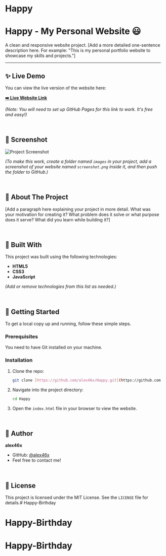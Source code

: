 # Happy
# Happy - My Personal Website 😃

A clean and responsive website project. [Add a more detailed one-sentence description here. For example: "This is my personal portfolio website to showcase my skills and projects."]

---

## ✨ Live Demo

You can view the live version of the website here:

**[➡️ Live Website Link](https://alex46x.github.io/Happy/)**

*(Note: You will need to set up GitHub Pages for this link to work. It's free and easy!)*

<br>

## 📸 Screenshot

![Project Screenshot](./images/screenshot.png)

*(To make this work, create a folder named `images` in your project, add a screenshot of your website named `screenshot.png` inside it, and then push the folder to GitHub.)*

<br>

## 📝 About The Project

[Add a paragraph here explaining your project in more detail. What was your motivation for creating it? What problem does it solve or what purpose does it serve? What did you learn while building it?]

<br>

## 🚀 Built With

This project was built using the following technologies:

* **HTML5**
* **CSS3**
* **JavaScript**

*(Add or remove technologies from this list as needed.)*

<br>

## 🔧 Getting Started

To get a local copy up and running, follow these simple steps.

### Prerequisites

You need to have Git installed on your machine.

### Installation

1.  Clone the repo:
    ```sh
    git clone [https://github.com/alex46x/Happy.git](https://github.com/alex46x/Happy.git)
    ```
2.  Navigate into the project directory:
    ```sh
    cd Happy
    ```
3.  Open the `index.html` file in your browser to view the website.

<br>

## 👤 Author

**alex46x**

* GitHub: [@alex46x](https://github.com/alex46x)
* Feel free to contact me!

<br>

## 📄 License

This project is licensed under the MIT License. See the `LICENSE` file for details.# Happy-Birthday
# Happy-Birthday
# Happy-Birthday
